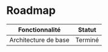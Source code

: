 # Roadmap

| Fonctionnalité | Statut |
| -------------- | ------ |
| Architecture de base | Terminé |

